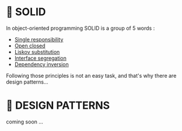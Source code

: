 # 📌 SOLID

In object-oriented programming SOLID is a group of 5 words :
- [Single responsibility](./SOLID/single_responsibility/README.md)
- [Open closed](./SOLID/open_closed/README.md)
- [Liskov substitution](./SOLID/lizkov_substitution/README.md)
- [Interface segregation](./SOLID/interface_segregation/README.md)
- [Dependency inversion](./SOLID/dependency_inversion/README.md)

Following those principles is not an easy task, and that's why there are design patterns...

# 📌 DESIGN PATTERNS

coming soon ...
